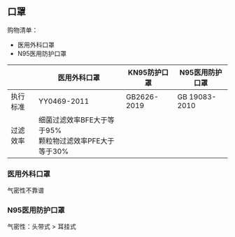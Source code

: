 ## 口罩

购物清单：

- 医用外科口罩
- N95医用防护口罩

| | 医用外科口罩 | KN95防护口罩 | N95医用防护口罩 |
| --- | --- | --- | --- |
| 执行标准 | YY0469-2011 | GB2626-2019 | GB 19083-2010 |
| 过滤效率 | 细菌过滤效率BFE大于等于95%<br>颗粒物过滤效率PFE大于等于30% | | |

### 医用外科口罩

气密性不靠谱

### N95医用防护口罩

气密性：头带式 > 耳挂式
